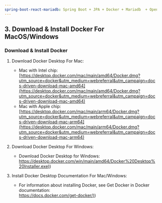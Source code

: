 ```yaml
---
spring-boot-react-mariadb: Spring Boot + JPA + Docker + Mariadb  + Openjdk + Maven+ MacOS in  Visual Studio Code 
---
```


## 3. Download & Install Docker For MacOS/Windows

### Download & Install Docker
1.  Download Docker Desktop For Mac:
    - Mac with Intel chip:  
      [https://desktop.docker.com/mac/main/amd64/Docker.dmg?utm_source=docker&utm_medium=webreferral&utm_campaign=docs-driven-download-mac-amd64](https://desktop.docker.com/mac/main/amd64/Docker.dmg?utm_source=docker&utm_medium=webreferral&utm_campaign=docs-driven-download-mac-amd64)
    - Mac with Apple chip:  
      [https://desktop.docker.com/mac/main/arm64/Docker.dmg?utm_source=docker&utm_medium=webreferral&utm_campaign=docs-driven-download-mac-arm64](https://desktop.docker.com/mac/main/arm64/Docker.dmg?utm_source=docker&utm_medium=webreferral&utm_campaign=docs-driven-download-mac-arm64)

2.  Download Docker Desktop For Windows:
    - Download Docker Desktop for Windows:  
      [https://desktop.docker.com/win/main/amd64/Docker%20Desktop%20Installer.exe)](https://desktop.docker.com/win/main/amd64/Docker%20Desktop%20Installer.exe))

3.  Install Docker Desktop Documentation For Mac/Windows:
    - For information about installing Docker, see Get Docker in Docker documentation:  
      [https://docs.docker.com/get-docker/)](https://docs.docker.com/get-docker/))  

